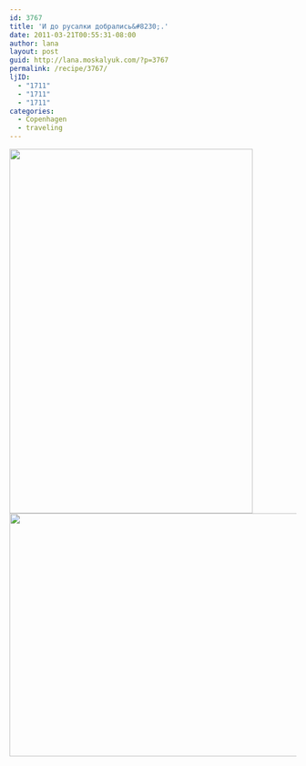 ```yaml
---
id: 3767
title: 'И до русалки добрались&#8230;.'
date: 2011-03-21T00:55:31-08:00
author: lana
layout: post
guid: http://lana.moskalyuk.com/?p=3767
permalink: /recipe/3767/
ljID:
  - "1711"
  - "1711"
  - "1711"
categories:
  - Copenhagen
  - traveling
---
```

<img loading="lazy" class="alignnone" title="mermaid" src="http://farm6.static.flickr.com/5139/5546243074_d6e39d1fbe_z.jpg" alt="" width="427" height="640" />

<img loading="lazy" class="alignnone" title="mermaid" src="http://farm6.static.flickr.com/5137/5546243404_cb0aa55fbc_z.jpg" alt="" width="640" height="427" />
